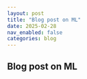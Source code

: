 ```yaml
---
layout: post
title: "Blog post on ML"
date: 2025-02-28
nav_enabled: false
categories: blog
---
```



## Blog post on ML


